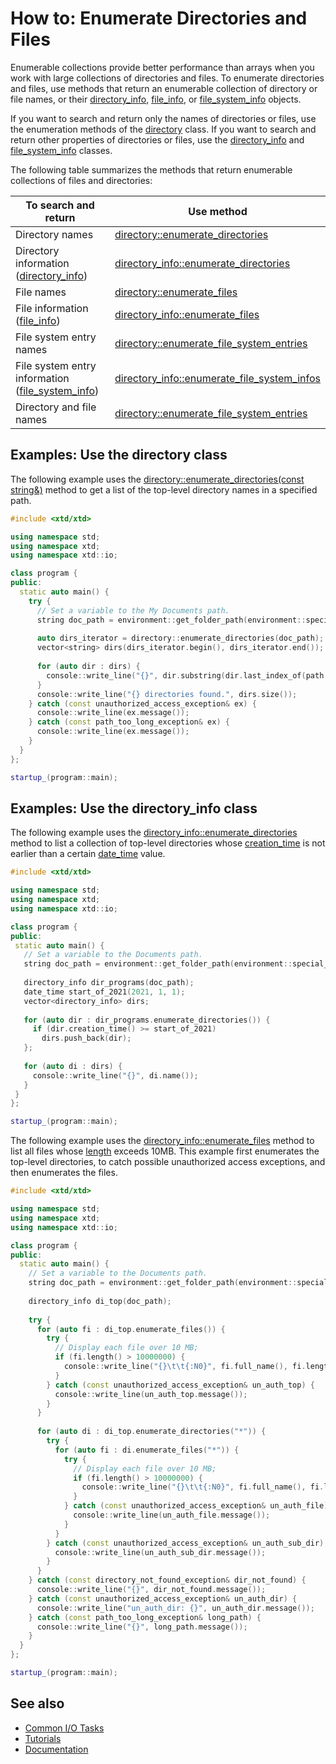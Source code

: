# How to: Enumerate Directories and Files

Enumerable collections provide better performance than arrays when you work with large collections of directories and files. 
To enumerate directories and files, use methods that return an enumerable collection of directory or file names, or their [directory_info](https://gammasoft71.github.io/xtd/reference_guides/latest/classxtd_1_1io_1_1directory__info.html), [file_info](https://gammasoft71.github.io/xtd/reference_guides/latest/classxtd_1_1io_1_1file__info.html), or [file_system_info](https://gammasoft71.github.io/xtd/reference_guides/latest/classxtd_1_1io_1_1file__system__info.html) objects.

If you want to search and return only the names of directories or files, use the enumeration methods of the [directory](https://gammasoft71.github.io/xtd/reference_guides/latest/classxtd_1_1io_1_1directory.html) class. 
If you want to search and return other properties of directories or files, use the [directory_info](https://gammasoft71.github.io/xtd/reference_guides/latest/classxtd_1_1io_1_1directory__info.html) and [file_system_info](https://gammasoft71.github.io/xtd/reference_guides/latest/classxtd_1_1io_1_1file__system__info.html) classes.

The following table summarizes the methods that return enumerable collections of files and directories:

| To search and return                                                                                                                                    | Use method                                                                                                                                                                        |
| ------------------------------------------------------------------------------------------------------------------------------------------------------- | --------------------------------------------------------------------------------------------------------------------------------------------------------------------------------- |
| Directory names                                                                                                                                         | [directory::enumerate_directories](https://gammasoft71.github.io/xtd/reference_guides/latest/classxtd_1_1io_1_1directory.html#a18b4ef2bf2e42182dfd412ffacba57b1)                  |
| Directory information ([directory_info](https://gammasoft71.github.io/xtd/reference_guides/latest/classxtd_1_1io_1_1directory__info.html))              | [directory_info::enumerate_directories](https://gammasoft71.github.io/xtd/reference_guides/latest/classxtd_1_1io_1_1directory__info.html#ad0818557e5fbc58db748458c7e907c4b)       |
| File names                                                                                                                                              | [directory::enumerate_files](https://gammasoft71.github.io/xtd/reference_guides/latest/classxtd_1_1io_1_1directory.html#aecc4a0b18118e7e15e2fa43be4fcf237)                        |
| File information ([file_info](https://gammasoft71.github.io/xtd/reference_guides/latest/classxtd_1_1io_1_1file__info.html))                             | [directory_info::enumerate_files](https://gammasoft71.github.io/xtd/reference_guides/latest/classxtd_1_1io_1_1directory__info.html#aae6b6e624c5ac50f1f7bb5ec8088114a)             |
| File system entry names                                                                                                                                 | [directory::enumerate_file_system_entries](https://gammasoft71.github.io/xtd/reference_guides/latest/classxtd_1_1io_1_1directory.html#a7e708ed279ee55d2412433a1cd842a08)          |
| File system entry information ([file_system_info](https://gammasoft71.github.io/xtd/reference_guides/latest/classxtd_1_1io_1_1file__system__info.html)) | [directory_info::enumerate_file_system_infos](https://gammasoft71.github.io/xtd/reference_guides/latest/classxtd_1_1io_1_1directory__info.html#a5603178c1e7c506db62092308ce6f66d) |
| Directory and file names                                                                                                                                | [directory::enumerate_file_system_entries](https://gammasoft71.github.io/xtd/reference_guides/latest/classxtd_1_1io_1_1directory.html#a7e708ed279ee55d2412433a1cd842a08)          |

## Examples: Use the directory class

The following example uses the [directory::enumerate_directories(const string&)](https://gammasoft71.github.io/xtd/reference_guides/latest/classxtd_1_1io_1_1directory.html#a18b4ef2bf2e42182dfd412ffacba57b1) method to get a list of the top-level directory names in a specified path.

```cpp
#include <xtd/xtd>

using namespace std;
using namespace xtd;
using namespace xtd::io;

class program {
public:
  static auto main() {
    try {
      // Set a variable to the My Documents path.
      string doc_path = environment::get_folder_path(environment::special_folder::my_documents);
      
      auto dirs_iterator = directory::enumerate_directories(doc_path);
      vector<string> dirs(dirs_iterator.begin(), dirs_iterator.end());
      
      for (auto dir : dirs) {
        console::write_line("{}", dir.substring(dir.last_index_of(path::directory_separator_char()) + 1));
      }
      console::write_line("{} directories found.", dirs.size());
    } catch (const unauthorized_access_exception& ex) {
      console::write_line(ex.message());
    } catch (const path_too_long_exception& ex) {
      console::write_line(ex.message());
    }
  }
};

startup_(program::main);
```
 
## Examples: Use the directory_info class

The following example uses the [directory_info::enumerate_directories](https://gammasoft71.github.io/xtd/reference_guides/latest/classxtd_1_1io_1_1directory__info.html#ad0818557e5fbc58db748458c7e907c4b) method to list a collection of top-level directories whose [creation_time](https://gammasoft71.github.io/xtd/reference_guides/latest/classxtd_1_1io_1_1file__system__info.html#a970dfefd830a4edfdc36f72153c9d811) is not earlier than a certain [date_time](https://gammasoft71.github.io/xtd/reference_guides/latest/classxtd_1_1date__time.html) value.
 
 ```cpp
 #include <xtd/xtd>

using namespace std;
using namespace xtd;
using namespace xtd::io;

class program {
public:
  static auto main() {
    // Set a variable to the Documents path.
    string doc_path = environment::get_folder_path(environment::special_folder::my_documents);
    
    directory_info dir_programs(doc_path);
    date_time start_of_2021(2021, 1, 1);
    vector<directory_info> dirs;
    
    for (auto dir : dir_programs.enumerate_directories()) {
      if (dir.creation_time() >= start_of_2021)
        dirs.push_back(dir);
    };
    
    for (auto di : dirs) {
      console::write_line("{}", di.name());
    }
  }
};

startup_(program::main);
```

The following example uses the [directory_info::enumerate_files](https://gammasoft71.github.io/xtd/reference_guides/latest/classxtd_1_1io_1_1directory__info.html#aae6b6e624c5ac50f1f7bb5ec8088114a) method to list all files whose [length](https://gammasoft71.github.io/xtd/reference_guides/latest/classxtd_1_1io_1_1file__info.html#a7bbc1abbd603c19f70d687770961d195) exceeds 10MB. 
This example first enumerates the top-level directories, to catch possible unauthorized access exceptions, and then enumerates the files. 

```cpp
#include <xtd/xtd>

using namespace std;
using namespace xtd;
using namespace xtd::io;

class program {
public:
  static auto main() {
    // Set a variable to the Documents path.
    string doc_path = environment::get_folder_path(environment::special_folder::my_documents);
    
    directory_info di_top(doc_path);
    
    try {
      for (auto fi : di_top.enumerate_files()) {
        try {
          // Display each file over 10 MB;
          if (fi.length() > 10000000) {
            console::write_line("{}\t\t{:N0}", fi.full_name(), fi.length());
          }
        } catch (const unauthorized_access_exception& un_auth_top) {
          console::write_line(un_auth_top.message());
        }
      }
      
      for (auto di : di_top.enumerate_directories("*")) {
        try {
          for (auto fi : di.enumerate_files("*")) {
            try {
              // Display each file over 10 MB;
              if (fi.length() > 10000000) {
                console::write_line("{}\t\t{:N0}", fi.full_name(), fi.length());
              }
            } catch (const unauthorized_access_exception& un_auth_file) {
              console::write_line(un_auth_file.message());
            }
          }
        } catch (const unauthorized_access_exception& un_auth_sub_dir) {
          console::write_line(un_auth_sub_dir.message());
        }
      }
    } catch (const directory_not_found_exception& dir_not_found) {
      console::write_line("{}", dir_not_found.message());
    } catch (const unauthorized_access_exception& un_auth_dir) {
      console::write_line("un_auth_dir: {}", un_auth_dir.message());
    } catch (const path_too_long_exception& long_path) {
      console::write_line("{}", long_path.message());
    }
  }
};

startup_(program::main);
```
 
## See also

* [Common I/O Tasks](/docs/documentation/guides/xtd.core/Common%20I%3AO%20tasks)
* [Tutorials](/docs/documentation/guides/Overview/Tutorials)
* [Documentation](/docs/documentation)

[//]: # (https://docs.microsoft.com/en-us/dotnet/standard/io/how-to-enumerate-directories-and-files)
